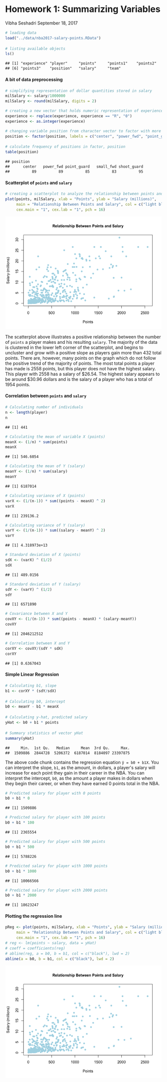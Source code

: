 Homework 1: Summarizing Variables
================
Vibha Seshadri
September 18, 2017

``` r
# loading data
load("../data/nba2017-salary-points.RData")

# listing available objects
ls()
```

    ## [1] "experience" "player"     "points"     "points1"    "points2"   
    ## [6] "points3"    "position"   "salary"     "team"

#### A bit of data preprocessing

``` r
# simplifying representation of dollar quantities stored in salary
milSalary <- salary/1000000
milSalary <- round(milSalary, digits = 2)
```

``` r
# creating a new vector that holds numeric representation of experience, previously a vector of type char
experience <- replace(experience, experience == "R", "0")
experience <- as.integer(experience)
```

``` r
# changing variable position from character vector to factor with more descriptive labels
position <- factor(position, labels = c("center", "power_fwd", "point_guard", "small_fwd", "shoot_guard"))

# calculate frequency of positions in factor, position
table(position)
```

    ## position
    ##      center   power_fwd point_guard   small_fwd shoot_guard 
    ##          89          89          85          83          95

#### Scatterplot of `points` and `salary`

``` r
# creating a scatterplot to analyze the relationship between points and salary
plot(points, milSalary, xlab = "Points", ylab = "Salary (millions)", 
     main = "Relationship Between Points and Salary", col = c("light blue"),
     cex.main = "1", cex.lab = "1", pch = 16)
```

![](hw01-vibha-seshadri_files/figure-markdown_github-ascii_identifiers/scatterPlot-1.png)

The scatterplot above illustrates a positive relationship between the number of `points` a player makes and his resulting `salary`. The majority of the data is clustered in the lower left corner of the scatterplot, and begins to uncluster and grow with a positive slope as players gain more than 432 total points. There are, however, many points on the graph which do not follow the positive trend of the majority of points. The most total points a player has made is 2558 points, but this player does not have the highest salary. This player with 2558 has a salary of $26.54. The highest salary appears to be around $30.96 dollars and is the salary of a player who has a total of 1954 points.

#### Correlation between `points` and `salary`

``` r
# Calculating number of individuals
n <- length(player)
n
```

    ## [1] 441

``` r
# Calculating the mean of variable X (points)
meanX <- (1/n) * sum(points)
meanX
```

    ## [1] 546.6054

``` r
# Calculating the mean of Y (salary)
meanY <- (1/n) * sum(salary)
meanY
```

    ## [1] 6187014

``` r
# Calculating variance of X (points)
varX <- (1/(n-1)) * sum((points - meanX) ^ 2)
varX
```

    ## [1] 239136.2

``` r
# Calculating variance of Y (salary)
varY <- (1/(n-1)) * sum((salary - meanY) ^ 2)
varY
```

    ## [1] 4.318973e+13

``` r
# Standard deviation of X (points)
sdX <- (varX) ^ (1/2)
sdX
```

    ## [1] 489.0156

``` r
# Standard deviation of Y (salary)
sdY <- (varY) ^ (1/2)
sdY
```

    ## [1] 6571890

``` r
# Covariance between X and Y
covXY <- (1/(n-1)) * sum((points - meanX) * (salary-meanY))
covXY
```

    ## [1] 2046212512

``` r
# Correlation between X and Y
corXY <- covXY/(sdY * sdX)
corXY
```

    ## [1] 0.6367043

#### Simple Linear Regression

``` r
# Calculating b1, slope
b1 <- corXY * (sdY/sdX)

# Calculating b0, intercept
b0 <- meanY - b1 * meanX

# Calculating y-hat, predicted salary
yHat <- b0 + b1 * points

# Summary statistics of vector yHat
summary(yHat)
```

    ##     Min.  1st Qu.   Median     Mean  3rd Qu.     Max. 
    ##  1509886  2844728  5206372  6187014  8184097 23397875

The above code chunk contains the regression equation `ŷ = b0 + b1X`. You can interpret the slope, `b1`, as the amount, in dollars, a player's salary will increase for each point they gain in their career in the NBA. You can interpret the intercept, `b0`, as the amount a player makes in dollars when they begin their career, or when they have earned 0 points total in the NBA.

``` r
# Predicted salary for player with 0 points
b0 + b1 * 0
```

    ## [1] 1509886

``` r
# Predicted salary for player with 100 points
b0 + b1 * 100
```

    ## [1] 2365554

``` r
# Predicted salary for player with 500 points
b0 + b1 * 500
```

    ## [1] 5788226

``` r
# Predicted salary for player with 1000 points
b0 + b1 * 1000
```

    ## [1] 10066566

``` r
# Predicted salary for player with 2000 points
b0 + b1 * 2000
```

    ## [1] 18623247

#### Plotting the regression line

``` r
pReg <- plot(points, milSalary, xlab = "Points", ylab = "Salary (millions)", 
     main = "Relationship Between Points and Salary", col = c("light blue"),
     cex.main = "1", cex.lab = "1", pch = 16)
# reg <- lm(points ~ salary, data = yHat)
# coeff = coefficients(reg)
# abline(reg, a = b0, b = b1, col = c("black"), lwd = 2)
abline(a = b0, b = b1, col = c("black"), lwd = 2)
```

![](hw01-vibha-seshadri_files/figure-markdown_github-ascii_identifiers/plotRegress-1.png)
